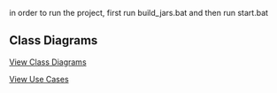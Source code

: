 in order to run the project, first run build_jars.bat and then run start.bat
## Class Diagrams

[View Class Diagrams](https://app.diagrams.net/#G109K7y1vXoLTnIhWANlhXjqybpsAV9G3X#%7B%22pageId%22%3A%226BZR_8KA0rACz6vCORm-%22%7D)

[View Use Cases]([https://app.diagrams.net/#G109K7y1vXoLTnIhWANlhXjqybpsAV9G3X#%7B%22pageId%22%3A%226BZR_8KA0rACz6vCORm-%22%7D](https://github.com/Yuval-Roth/sadna/blob/main/Use_cases.pdf))


